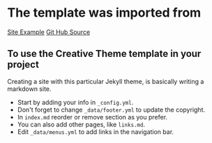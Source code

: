 # The template was imported from

[Site Example](https://vvalchev.github.io/creative-theme-jekyll-new/)
[Git Hub Source](https://github.com/vvalchev/creative-theme-jekyll-new)

## To use the Creative Theme template in your project

Creating a site with this particular Jekyll theme, is basically writing a markdown site.

- Start by adding your info in `_config.yml`.
- Don't forget to change `_data/footer.yml` to update the copyright.
- In `index.md` reorder or remove section as you prefer.
- You can also add other pages, like `links.md`.
- Edit `_data/menus.yml` to add links in the navigation bar.
